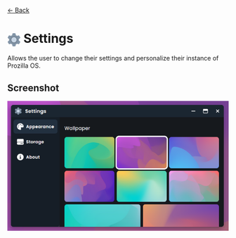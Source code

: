 [← Back](../README.md)

# <img src="../../../../public/assets/apps/icons/settings.svg" width=30 height=30 style="vertical-align: middle; background: none;"/> Settings 

Allows the user to change their settings and personalize their instance of Prozilla OS.

## Screenshot

![Settings window on appearance tab with wallpaper option](screenshot.png)